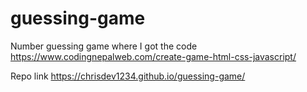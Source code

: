 # guessing-game
Number guessing game
where I got the code https://www.codingnepalweb.com/create-game-html-css-javascript/


Repo link https://chrisdev1234.github.io/guessing-game/
